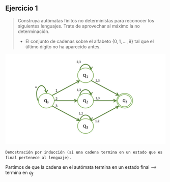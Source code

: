 
## Ejercicio 1

> Construya autómatas finitos no deterministas para reconocer los siguientes lenguajes. Trate de aprovechar al máximo la no determinación.
> - El conjunto de cadenas sobre el alfabeto $\{0,1,...,9\}$ tal que el último dígito no ha aparecido antes.

![](image_solutions/3.1.2.jpg)

`Demostración por inducción (si una cadena termina en un estado que es final pertenece al lenguaje).`

Partimos de que la cadena en el autómata termina en un estado final $\implies$ termina en $q_f$